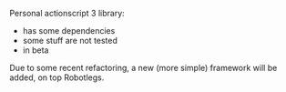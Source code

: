Personal actionscript 3 library:- has some dependencies- some stuff are not tested- in betaDue to some recent refactoring, a new (more simple) framework will be added, on top Robotlegs.